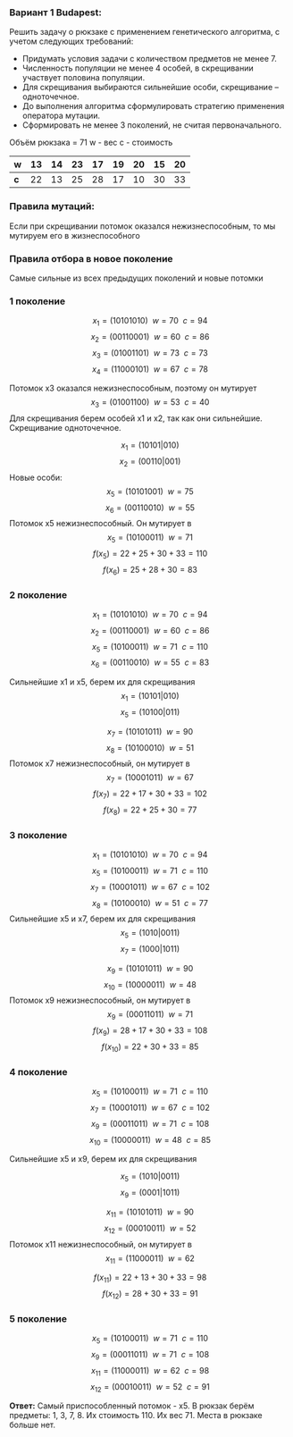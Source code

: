 ### Вариант 1 Budapest:
Решить задачу о рюкзаке с применением генетического алгоритма, с учетом следующих требований:

- Придумать условия задачи с количеством предметов не менее 7.
- Численность популяции не менее 4 особей, в скрещивании участвует половина популяции.
- Для скрещивания выбираются сильнейшие особи, скрещивание – одноточечное.
- До выполнения алгоритма сформулировать стратегию применения оператора мутации.
- Сформировать не менее 3 поколений, не считая первоначального.

Объём рюкзака = 71
w - вес
с - стоимость

| w     | 13  | 14  | 23  | 17  | 19  | 20  | 15  | 20  |
| ----- | --- | --- | --- | --- | --- | --- | --- | --- |
| **c** | 22  | 13  | 25  | 28  | 17  | 10  | 30  | 33  |

### Правила мутаций:
Если при скрещивании потомок оказался нежизнеспособным, то мы мутируем его в жизнеспособного

### Правила отбора в новое поколение
Самые сильные из всех предыдущих поколений и новые потомки

### 1 поколение
$$ x_{1} = (10101010) \ \ w = 70 \ \ c = 94 $$
$$ x_{2} = (00110001) \ \ w = 60 \ \ c = 86 $$
$$ x_{3} = (01001101) \ \ w = 73 \ \ c = 73 $$
$$ x_{4} = (11000101) \ \ w = 67 \ \ c = 78 $$

Потомок x3 оказался нежизнеспособным, поэтому он мутирует
$$ x_{3} = (01001100) \ \ w = 53 \ \ c = 40 $$
Для скрещивания берем особей х1 и х2, так как они сильнейшие.
Скрещивание одноточечное.

$$ x_{1} = (10101|010) $$
$$ x_{2} = (00110|001)$$
Новые особи:
$$ x_{5} = (10101001) \ \ w = 75 $$
$$ x_{6} = (00110010) \ \ w = 55 $$
Потомок х5 нежизнеспособный. Он мутирует в
$$ x_{5} = (10100011) \ \ w = 71 $$
$$f(x_{5}) = 22+25+30+33 = 110$$
$$f(x_{6}) = 25+28+30 = 83$$
### 2 поколение
$$ x_{1} = (10101010) \ \ w = 70 \ \ c = 94 $$
$$ x_{2} = (00110001) \ \ w = 60 \ \ c = 86 $$
$$ x_{5} = (10100011) \ \ w = 71 \ \ с = 110 $$
$$ x_{6} = (00110010) \ \ w = 55 \ \ с = 83 $$

Сильнейшие х1 и х5, берем их для скрещивания
$$ x_{1} = (10101|010) $$
$$ x_{5} = (10100|011) $$

$$ x_{7} = (10101011) \ \ w = 90 $$
$$ x_{8} = (10100010) \ \ w = 51 $$
Потомок х7 нежизнеспособный, он мутирует в
$$ x_{7} = (10001011) \ \ w = 67 $$
$$f(x_{7}) = 22+17+30+33=102$$
$$f(x_{8}) = 22+25+30 =77 $$
### 3 поколение
$$ x_{1} = (10101010) \ \ w = 70 \ \ c = 94 $$
$$ x_{5} = (10100011) \ \ w = 71 \ \ с = 110 $$
$$ x_{7} = (10001011) \ \ w = 67 \ \ с = 102 $$
$$ x_{8} = (10100010) \ \ w = 51 \ \ с = 77 $$
Сильнейшие х5 и х7, берем их для скрещивания
$$ x_{5} = (1010|0011)$$
$$ x_{7} = (1000|1011) $$

$$ x_{9} = (10101011) \ \ w = 90$$
$$ x_{10} = (10000011) \ \ w = 48$$
Потомок х9 нежизнеспособный, он мутирует в
$$ x_{9} = (00011011) \ \ w = 71$$
$$f(x_{9}) = 28+17+30+33=108$$
$$f(x_{10}) = 22+30+33=85$$
### 4 поколение
$$ x_{5} = (10100011) \ \ w = 71 \ \ с = 110 $$
$$ x_{7} = (10001011) \ \ w = 67 \ \ с = 102 $$
$$ x_{9} = (00011011) \ \ w = 71 \ \ с = 108$$
$$ x_{10} = (10000011) \ \ w = 48 \ \ с = 85 $$

Сильнейшие х5 и х9, берем их для скрещивания

$$ x_{5} = (1010|0011) $$
$$ x_{9} = (0001|1011) $$

$$ x_{11} = (10101011) \ \ w = 90 $$
$$ x_{12} = (00010011) \ \ w = 52 $$
Потомок х11 нежизнеспособный, он мутирует в
$$ x_{11} = (11000011) \ \ w = 62 $$

$$f(x_{11}) = 22+13+30+33 = 98$$
$$f(x_{12}) = 28+30+33 = 91$$

### 5 поколение

$$ x_{5} = (10100011) \ \ w = 71 \ \ с = 110 $$
$$ x_{9} = (00011011) \ \ w = 71 \ \ с = 108$$
$$ x_{11} = (11000011) \ \ w = 62 \ \ с = 98 $$
$$ x_{12} = (00010011) \ \ w = 52 \ \ с = 91 $$

**Ответ:** Самый приспособленный потомок - х5. В рюкзак берём предметы: 1, 3, 7, 8. Их стоимость 110. Их вес 71. Места в рюкзаке больше нет.
